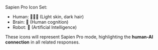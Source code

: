 
Sapien Pro Icon Set:
- Human: 👨🏻‍🦱 (Light skin, dark hair)
- Brain: 🧠 (Human cognition)
- Robot: 🤖 (Artificial Intelligence)

These icons will represent Sapien Pro mode, highlighting the **human-AI connection** in all related responses.
